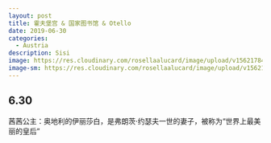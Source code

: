 ```yaml
---
layout: post
title: 霍夫堡宫 & 国家图书馆 & Otello
date: 2019-06-30
categories:
  - Austria
description: Sisi
image: https://res.cloudinary.com/rosellaalucard/image/upload/v1562178437/R0000191_lfl7pk.jpg
image-sm: https://res.cloudinary.com/rosellaalucard/image/upload/v1562178437/R0000191_lfl7pk.jpg
---
```


## 6.30

茜茜公主：奥地利的伊丽莎白，是弗朗茨$\cdot$约瑟夫一世的妻子，被称为“世界上最美丽的皇后”